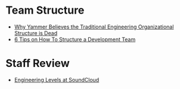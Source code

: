 # Team Structure

- [Why Yammer Believes the Traditional Engineering Organizational Structure is Dead](http://firstround.com/review/Why-Yammer-believes-the-traditional-engineering-organizational-structure-is-dead/)
- [6 Tips on How To Structure a Development Team](https://stormotion.io/blog/6-tips-on-how-to-structure-a-development-team/)

# Staff Review

- [Engineering Levels at SoundCloud](https://developers.soundcloud.com/blog/engineering-levels)
